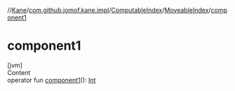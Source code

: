 //[Kane](../../../index.md)/[com.github.jomof.kane.impl](../../index.md)/[ComputableIndex](../index.md)/[MoveableIndex](index.md)/[component1](component1.md)



# component1  
[jvm]  
Content  
operator fun [component1](component1.md)(): [Int](https://kotlinlang.org/api/latest/jvm/stdlib/kotlin/-int/index.html)  



